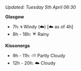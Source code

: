 *Updated: Tuesday 5th April 06:30*

**Glasgow**

* 7h: :cyclone: Windy (:cloud:) [:cloud: as of 4h]
* 8h - 18h: :umbrella: Rainy

**Kissonerga**

* 9h - 11h: :partly_sunny: Partly Cloudy
* 12h - 20h: :cloud: Cloudy
